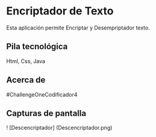 # Encriptador de Texto

Esta aplicación permite Encriptar y Desempriptador texto.


## Pila tecnológica

Html, Css, Java

## Acerca de

#ChallengeOneCodificador4

## Capturas de pantalla

! [Descencriptador] (Descencriptador.png)



